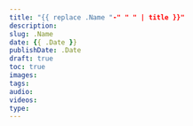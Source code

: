 ```yaml
---
title: "{{ replace .Name "-" " " | title }}"
description:
slug: .Name
date: {{ .Date }}
publishDate: .Date
draft: true
toc: true
images:
tags:
audio:
videos:
type:
---
```


